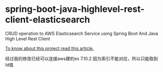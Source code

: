 # spring-boot-java-highlevel-rest-client-elasticsearch
CRUD operation to AWS Elasticsearch Service using Spring Boot And Java High Level Rest Client




[To know about this project read this article.](https://medium.com/@sourav.pati09/how-to-use-java-high-level-rest-client-with-spring-boot-to-talk-to-aws-elasticsearch-2b6106f2e2c)

经过我的修改已经可以连接aws建的es 7.10.2
因为索引不能对应，所以只能取到Id值